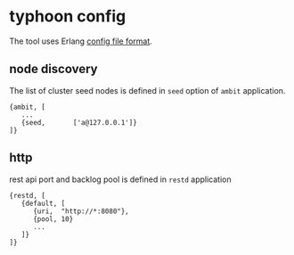 # typhoon config

The tool uses Erlang [config file format](http://www.erlang.org/doc/man/config.html).


## node discovery

The list of cluster seed nodes is defined in ```seed``` option of ```ambit``` application.

```
{ambit, [
   ...
   {seed,       ['a@127.0.0.1']}
]}
```

## http

rest api port and backlog pool is defined in ```restd``` application

```
{restd, [
   {default, [
      {uri,  "http://*:8080"},
      {pool, 10}
      ...
   ]}
]}
```